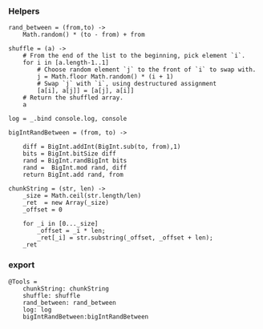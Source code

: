	
### Helpers

	rand_between = (from,to) ->
		Math.random() * (to - from) + from

	shuffle = (a) ->
		# From the end of the list to the beginning, pick element `i`.
		for i in [a.length-1..1]
			# Choose random element `j` to the front of `i` to swap with.
			j = Math.floor Math.random() * (i + 1)
			# Swap `j` with `i`, using destructured assignment
			[a[i], a[j]] = [a[j], a[i]]
		# Return the shuffled array.
		a

	log = _.bind console.log, console

	bigIntRandBetween = (from, to) ->

		diff = BigInt.addInt(BigInt.sub(to, from),1)
		bits = BigInt.bitSize diff
		rand = BigInt.randBigInt bits
		rand =  BigInt.mod rand, diff
		return BigInt.add rand, from

	chunkString = (str, len) ->
		_size = Math.ceil(str.length/len)
		_ret  = new Array(_size)
		_offset = 0
  
		for _i in [0..._size]
			_offset = _i * len;
			_ret[_i] = str.substring(_offset, _offset + len);
		_ret

### export
	
	@Tools = 
		chunkString: chunkString
		shuffle: shuffle
		rand_between: rand_between
		log: log
		bigIntRandBetween:bigIntRandBetween